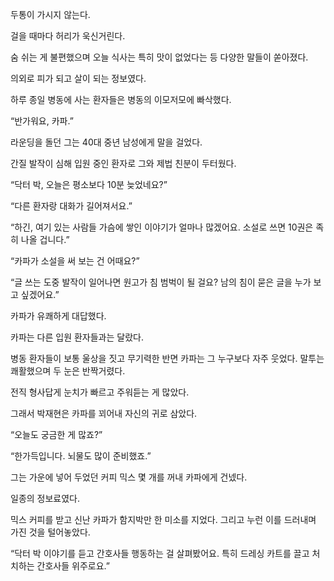 두통이 가시지 않는다.

걸을 때마다 허리가 욱신거린다.

숨 쉬는 게 불편했으며 오늘 식사는 특히 맛이 없었다는 등 다양한 말들이 쏟아졌다.

의외로 피가 되고 살이 되는 정보였다.

하루 종일 병동에 사는 환자들은 병동의 이모저모에 빠삭했다.

“반가워요, 카파.”

라운딩을 돌던 그는 40대 중년 남성에게 말을 걸었다.

간질 발작이 심해 입원 중인 환자로 그와 제법 친분이 두터웠다.

“닥터 박, 오늘은 평소보다 10분 늦었네요?”

“다른 환자랑 대화가 길어져서요.”

“하긴, 여기 있는 사람들 가슴에 쌓인 이야기가 얼마나 많겠어요. 소설로 쓰면 10권은 족히 나올 겁니다.”

“카파가 소설을 써 보는 건 어때요?”

“글 쓰는 도중 발작이 일어나면 원고가 침 범벅이 될 걸요? 남의 침이 묻은 글을 누가 보고 싶겠어요.”

카파가 유쾌하게 대답했다.

카파는 다른 입원 환자들과는 달랐다.

병동 환자들이 보통 울상을 짓고 무기력한 반면 카파는 그 누구보다 자주 웃었다. 말투는 쾌활했으며 두 눈은 반짝거렸다.

전직 형사답게 눈치가 빠르고 주워듣는 게 많았다.

그래서 박재현은 카파를 꾀어내 자신의 귀로 삼았다.

“오늘도 궁금한 게 많죠?”

“한가득입니다. 뇌물도 많이 준비했죠.”

그는 가운에 넣어 두었던 커피 믹스 몇 개를 꺼내 카파에게 건넸다.

일종의 정보료였다.

믹스 커피를 받고 신난 카파가 함지박만 한 미소를 지었다. 그리고 누런 이를 드러내며 가진 것을 털어놓았다.

“닥터 박 이야기를 듣고 간호사들 행동하는 걸 살펴봤어요. 특히 드레싱 카트를 끌고 처치하는 간호사들 위주로요.”